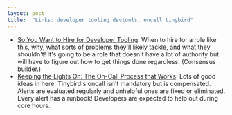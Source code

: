 ```yaml
---
layout: post
title:  "Links: developer tooling devtools, oncall tinybird"
---
```


* [So You Want to Hire for Developer Tooling](https://hazelweakly.me/blog/so-you-want-to-hire-for-developer-tooling/): When to hire for a role like this, why, what sorts of problems they'll likely tackle, and what they shouldn't! It's going to be a role that doesn't have a lot of authority but will have to figure out how to get things done regardless. (Consensus builder.)
* [Keeping the Lights On: The On-Call Process that Works](https://thenewstack.io/keeping-the-lights-on-the-on-call-process-that-works/): Lots of good ideas in here. Tinybird's oncall isn't mandatory but is compensated. Alerts are evaluated regularly and unhelpful ones are fixed or eliminated. Every alert has a runbook! Developers are expected to help out during core hours. 
